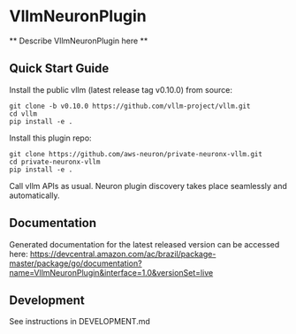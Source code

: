 # VllmNeuronPlugin

** Describe VllmNeuronPlugin here **

## Quick Start Guide

Install the public vllm (latest release tag v0.10.0) from source:

```
git clone -b v0.10.0 https://github.com/vllm-project/vllm.git
cd vllm
pip install -e .
```

Install this plugin repo:

```
git clone https://github.com/aws-neuron/private-neuronx-vllm.git
cd private-neuronx-vllm
pip install -e .
```

Call vllm APIs as usual. Neuron plugin discovery takes place seamlessly and automatically.

## Documentation

Generated documentation for the latest released version can be accessed here:
https://devcentral.amazon.com/ac/brazil/package-master/package/go/documentation?name=VllmNeuronPlugin&interface=1.0&versionSet=live

## Development

See instructions in DEVELOPMENT.md
